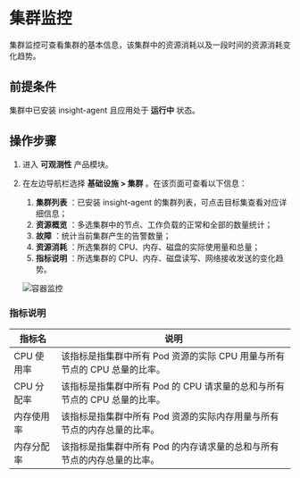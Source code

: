 # 集群监控

集群监控可查看集群的基本信息，该集群中的资源消耗以及一段时间的资源消耗变化趋势。

## 前提条件

集群中已安装 insight-agent 且应用处于 __运行中__ 状态。

## 操作步骤

1. 进入 __可观测性__ 产品模块。
  
2. 在左边导航栏选择 __基础设施 > 集群__ 。在该页面可查看以下信息：

    1. **集群列表** ：已安装 insight-agent 的集群列表，可点击目标集查看对应详细信息；
    2. **资源概览** ：多选集群中的节点、工作负载的正常和全部的数量统计；
    3. **故障** ：统计当前集群产生的告警数量；
    4. **资源消耗** ：所选集群的 CPU、内存、磁盘的实际使用量和总量；
    5. **指标说明** ：所选集群的 CPU、内存、磁盘读写、网络接收发送的变化趋势。

    ![容器监控](https://docs.daocloud.io/daocloud-docs-images/docs/zh/docs/insight/images/cluster00.png)

### 指标说明

| 指标名 | 说明 |
| -- | -- |
| CPU 使用率 | 该指标是指集群中所有 Pod 资源的实际 CPU 用量与所有节点的 CPU 总量的比率。|
| CPU 分配率 | 该指标是指集群中所有 Pod 的 CPU 请求量的总和与所有节点的 CPU 总量的比率。|
| 内存使用率 | 该指标是指集群中所有 Pod 资源的实际内存用量与所有节点的内存总量的比率。|
| 内存分配率 | 该指标是指集群中所有 Pod 的内存请求量的总和与所有节点的内存总量的比率。|
